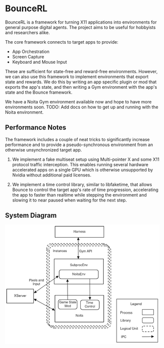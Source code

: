 # BounceRL

BounceRL is a framework for turning X11 applications into environments for general 
purpose digital agents. The project aims to be useful for hobbyists and researchers 
alike.

The core framework connects to target apps to provide:
- App Orchestration
- Screen Capture 
- Keyboard and Mouse Input

These are sufficient for state-free and reward-free environments. However, we can also
use this framework to implement environments that export state and rewards. We do this
by writing an app specific plugin or mod that exports the app's state, and then writing
a Gym environment with the app's state and the Bounce framework.

We have a Noita Gym environment available now and hope to have more environments soon.
TODO: Add docs on how to get up and running with the Noita environment.

## Performance Notes

The framework includes a couple of neat tricks to significantly increase performance
and to provide a pseudo-synchronous environment from an otherwise unsynchronized
target app.

1. We implement a fake multiseat setup using Multi-pointer X and some X11 protocol
traffic interception. This enables running several hardware accelerated apps on a single
GPU which is otherwise unsupported by Nvidia without additional paid licenses.

2. We implement a time control library, similar to libfaketime, that allows Bounce
to control the target app's rate of time progression, accelerating the app to faster
than realtime while stepping the environment and slowing it to near paused when waiting
for the next step.

## System Diagram

![System diagram for BounceRL](system_diagram.png)